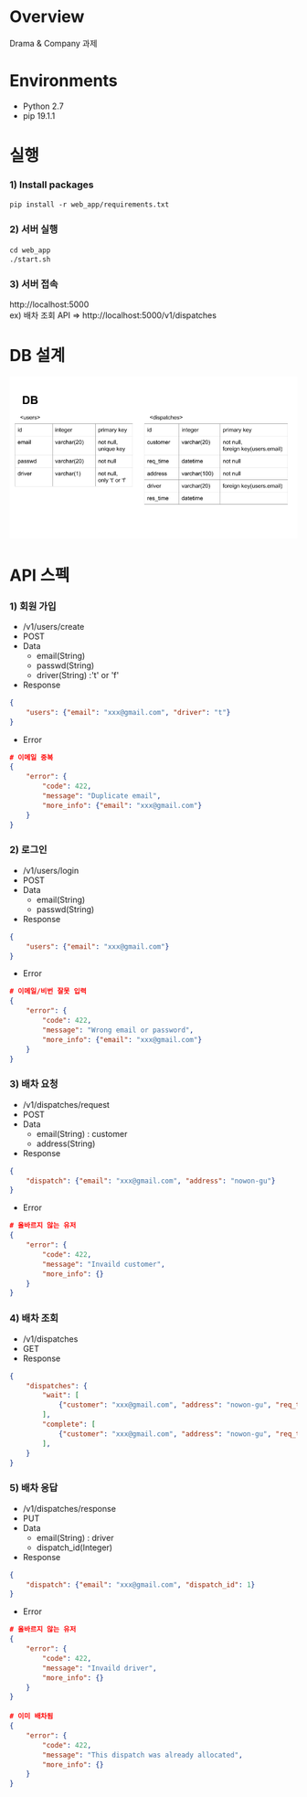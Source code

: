 # Overview
Drama & Company 과제

# Environments
* Python 2.7
* pip 19.1.1

# 실행
### 1) Install packages
```shell
pip install -r web_app/requirements.txt
```

### 2) 서버 실행
```shell
cd web_app
./start.sh
```
### 3) 서버 접속
http://localhost:5000<br>
ex) 배차 조회 API => http://localhost:5000/v1/dispatches<br>

# DB 설계
![alt text](db.png)

# API 스펙
### 1) 회원 가입
* /v1/users/create
* POST
* Data
  * email(String)
  * passwd(String)
  * driver(String) :'t' or 'f'
* Response
```json
{
	"users": {"email": "xxx@gmail.com", "driver": "t"}
}
```
* Error
```json
# 이메일 중복
{
	"error": {
		"code": 422,
		"message": "Duplicate email",
		"more_info": {"email": "xxx@gmail.com"}
	}
}
```

    
### 2) 로그인
* /v1/users/login
* POST
* Data
	* email(String)
	* passwd(String)
* Response
```json
{
	"users": {"email": "xxx@gmail.com"}
}
```
* Error
```json
# 이메일/비번 잘못 입력
{
	"error": {
		"code": 422,
		"message": "Wrong email or password",
		"more_info": {"email": "xxx@gmail.com"}
	}
}
```

### 3) 배차 요청
* /v1/dispatches/request
* POST
* Data
	* email(String) : customer
	* address(String)
* Response
```json
{
	"dispatch": {"email": "xxx@gmail.com", "address": "nowon-gu"}
}
```
* Error
```json
# 올바르지 않는 유저
{
	"error": {
		"code": 422,
		"message": "Invaild customer",
		"more_info": {}
	}
}
```

### 4) 배차 조회
* /v1/dispatches
* GET
* Response
```json
{
	"dispatches": {
		"wait": [
			{"customer": "xxx@gmail.com", "address": "nowon-gu", "req_time": "2019-01-01 00:00:00"}
		],
		"complete": [
			{"customer": "xxx@gmail.com", "address": "nowon-gu", "req_time": "2019-01-01 00:00:00", "driver": "xxx@gmail.com", "res_time": "2019-01-01 01:00:00"}
		],
	}
}
```

### 5) 배차 응답
* /v1/dispatches/response
* PUT
* Data
	* email(String) : driver
	* dispatch_id(Integer)
* Response
```json
{
	"dispatch": {"email": "xxx@gmail.com", "dispatch_id": 1}
}
```
* Error
```json
# 올바르지 않는 유저
{
	"error": {
		"code": 422,
		"message": "Invaild driver",
		"more_info": {}
	}
}

# 이미 배차됨
{
	"error": {
		"code": 422,
		"message": "This dispatch was already allocated",
		"more_info": {}
	}
}
```
